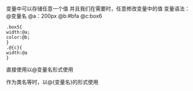 变量中可以存储任意一个值
并且我们在需要时，任意修改变量中的值
变量语法：@变量名
@a：200px
@b:#bfa
@c:box6

```less
.box5{
width:@a;
color:@b;
}
.@{c}{
width:@a
}
```

直接使用以@变量名形式使用

作为类名等时，以@{变量名}的形式使用

